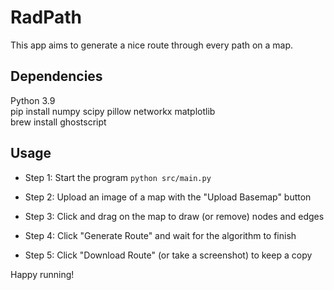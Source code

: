 # RadPath
This app aims to generate a nice route through every path on a map.

## Dependencies
Python 3.9  
pip install numpy scipy pillow networkx matplotlib  
brew install ghostscript

## Usage
 
* Step 1: Start the program `python src/main.py`

* Step 2: Upload an image of a map with the "Upload Basemap" button

* Step 3: Click and drag on the map to draw (or remove) nodes and edges

* Step 4: Click "Generate Route" and wait for the algorithm to finish

* Step 5: Click "Download Route" (or take a screenshot) to keep a copy

Happy running!
